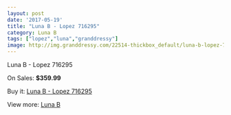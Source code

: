 ```yaml
---
layout: post
date: '2017-05-19'
title: "Luna B - Lopez 716295"
category: Luna B
tags: ["lopez","luna","granddressy"]
image: http://img.granddressy.com/22514-thickbox_default/luna-b-lopez-716295.jpg
---
```

Luna B - Lopez 716295

On Sales: **$359.99**
<a href="https://www.granddressy.com/en/luna-b/21462-luna-b-lopez-716295.html"><amp-img layout="responsive" width="600" height="600" src="//img.granddressy.com/22514-thickbox_default/luna-b-lopez-716295.jpg" alt="Luna B - Lopez 716295 0" /></a>

Buy it: [Luna B - Lopez 716295](https://www.granddressy.com/en/luna-b/21462-luna-b-lopez-716295.html "Luna B - Lopez 716295")

View more: [Luna B](https://www.granddressy.com/en/497-luna-b "Luna B")